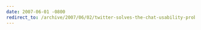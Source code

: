 ```yaml
---
date: 2007-06-01 -0800
redirect_to: /archive/2007/06/02/twitter-solves-the-chat-usability-problem.aspx/
---
```

